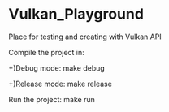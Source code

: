 # Vulkan_Playground
Place for testing and creating with Vulkan API

Compile the project in:

+)Debug mode: make debug

+)Release mode: make release

Run the project: make run
